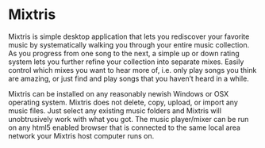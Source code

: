 Mixtris
=======

  Mixtris is simple desktop application that lets you rediscover your favorite music by systematically walking you through your entire music collection.  As you progress from one song to the next, a simple up or down rating system lets you further refine your collection into separate mixes.  Easily control which mixes you want to hear more of, i.e. only play songs you think are amazing, or just find and play songs that you haven’t heard in a while.  

  Mixtris can be installed on any reasonably newish Windows or OSX operating system.  Mixtris does not delete, copy, upload, or import any music files.  Just select any existing music folders and Mixtris will unobtrusively work with what you got.  The music player/mixer can be run on any html5 enabled browser that is connected to the same local area network your Mixtris host computer runs on.   

